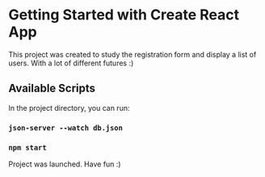 # Getting Started with Create React App

This project was created to study the registration form and display a list of users. With a lot of different futures :)

## Available Scripts

In the project directory, you can run:

### `json-server --watch db.json`

### `npm start`

Project was launched. Have fun :)
